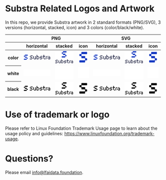 
# Substra Related Logos and Artwork 
In this repo, we provide Substra artwork in 2 standard formats (PNG/SVG), 3 versions (horizontal, stacked, icon) and 3 colors (color/black/white). 


<table class="logos-table">
	<thead>
		<tr>
			<th></th>
			<th colspan="3">PNG</th>
			<th colspan="3">SVG</th>
		</tr>
		<tr>
			<th></th>
			<th>horizontal</th>
			<th>stacked</th>
			<th>icon</th>
			<th>horizontal</th>
			<th>stacked</th>
			<th>icon</th>
		</tr>
	</thead>	
    <tbody>
		<tr>
			<th>color</th>
			<td><a href="horizontal/color/substra-horizontal-color.png" download><img src="horizontal/color/substra-horizontal-color.png" width="200"></a></td>
			<td><a href="stacked/color/substra-stacked-color.png" download><img src="stacked/color/substra-stacked-color.png" width="95"></a></td>
			<td><a href="icon/color/substra-icon-color.png" download><img src="icon/color/substra-icon-color.png" width="75"></a></td>
			<td><a href="horizontal/color/substra-horizontal-color.svg" download><img src="horizontal/color/substra-horizontal-color.svg" width="200"></a></td>
			<td><a href="stacked/color/substra-stacked-color.svg" download><img src="stacked/color/substra-stacked-color.svg" width="95"></a></td>
			<td><a href="icon/color/substra-icon-color.png" download><img src="icon/color/substra-icon-color.png" width="75"></a></td>
		</tr>
		<tr>
			<th>white</th>
			<td><a href="horizontal/white/substra-horizontal-white.png" download><img src="horizontal/white/substra-horizontal-white.png" width="200"></a></td>
			<td><a href="stacked/white/substra-stacked-white.png" download><img src="stacked/white/substra-stacked-white.png" width="95"></a></td>
			<td><a href="icon/white/substra-icon-white.png" download><img src="icon/white/substra-icon-white.png" width="75"></a></td>
			<td><a href="horizontal/white/substra-horizontal-white.svg" download><img src="horizontal/white/substra-horizontal-white.svg" width="200"></a></td>
			<td><a href="stacked/white/substra-stacked-white.svg" download><img src="stacked/white/substra-stacked-white.svg" width="95"></a></td>
			<td><a href="icon/white/substra-icon-white.svg" download><img src="icon/white/substra-icon-white.svg" width="75"></a></td>
		</tr>
		<tr>
			<th>black</th>
			<td><a href="horizontal/black/substra-horizontal-black.png" download><img src="horizontal/black/substra-horizontal-black.png" width="200"></a></td>
			<td><a href="stacked/black/substra-stacked-black.png" download><img src="stacked/black/substra-stacked-black.png" width="95"></a></td>
			<td><a href="icon/black/substra-icon-black.png" download><img src="icon/black/substra-icon-black.png" width="75"></a></td>
			<td><a href="horizontal/black/substra-horizontal-black.svg" download><img src="horizontal/black/substra-horizontal-black.svg" width="200"></a></td>
			<td><a href="stacked/black/substra-stacked-black.svg" download><img src="stacked/black/substra-stacked-black.svg" width="95"></a></td>
			<td><a href="icon/black/substra-icon-black.svg" download><img src="icon/black/substra-icon-black.svg" width="75"></a></td>
		</tr>
	</tbody>	
</table>

# Use of trademark or logo 
Please refer to Linux Foundation Trademark Usage page to learn about the usage policy and guidelines: https://www.linuxfoundation.org/trademark-usage. 

# Questions? 
Please email info@lfaidata.foundation.